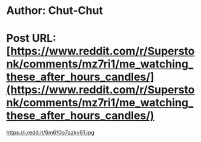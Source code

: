 # Author: Chut-Chut
# Post URL: [https://www.reddit.com/r/Superstonk/comments/mz7ri1/me_watching_these_after_hours_candles/](https://www.reddit.com/r/Superstonk/comments/mz7ri1/me_watching_these_after_hours_candles/)


https://i.redd.it/6m6f0o7qzkv61.jpg